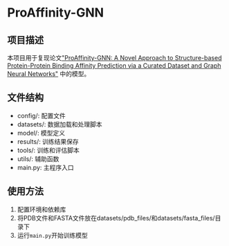 # ProAffinity-GNN

## 项目描述
本项目用于复现论文["ProAffinity-GNN: A Novel Approach to Structure-based Protein-Protein Binding Affinity Prediction via a Curated Dataset and Graph Neural Networks"](https://www.biorxiv.org/content/10.1101/2024.03.14.584935v1)
中的模型。

## 文件结构
- config/: 配置文件
- datasets/: 数据加载和处理脚本
- model/: 模型定义
- results/: 训练结果保存
- tools/: 训练和评估脚本
- utils/: 辅助函数
- main.py: 主程序入口

## 使用方法
1. 配置环境和依赖库
2. 将PDB文件和FASTA文件放在datasets/pdb_files/和datasets/fasta_files/目录下
3. 运行`main.py`开始训练模型
